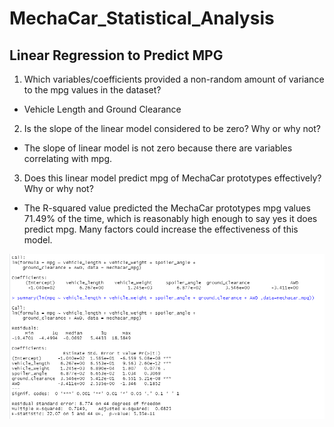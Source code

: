 # MechaCar_Statistical_Analysis

## Linear Regression to Predict MPG
1) Which variables/coefficients provided a non-random amount of variance to the mpg values in the dataset?
- Vehicle Length and Ground Clearance
2) Is the slope of the linear model considered to be zero? Why or why not?
- The slope of linear model is not zero because there are variables correlating with mpg. 
3) Does this linear model predict mpg of MechaCar prototypes effectively? Why or why not?
- The R-squared value predicted the MechaCar prototypes mpg values 71.49% of the time, which is reasonably high enough to say yes it does predict mpg. Many factors could increase the effectiveness of this model. 

![](Images/Del_Image.PNG)


